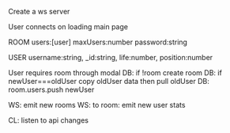 Create a ws server

User connects on loading main page

ROOM
users:[user]
maxUsers:number
password:string

USER
username:string, 
_id:string, 
life:number, 
position:number

User requires room through modal
DB: if !room create room
DB: if newUser===oldUser copy oldUser data then pull oldUser
DB: room.users.push newUser

WS: emit new rooms
WS: to room: emit new user stats

CL: listen to api changes
